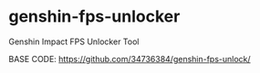 # genshin-fps-unlocker
Genshin Impact FPS Unlocker Tool

BASE CODE: https://github.com/34736384/genshin-fps-unlock/